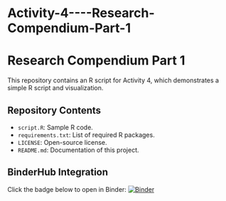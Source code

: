 # Activity-4----Research-Compendium-Part-1


# Research Compendium Part 1
This repository contains an R script for Activity 4, which demonstrates a simple R script and visualization.

## Repository Contents
- `script.R`: Sample R code.
- `requirements.txt`: List of required R packages.
- `LICENSE`: Open-source license.
- `README.md`: Documentation of this project.

## BinderHub Integration
Click the badge below to open in Binder:
[![Binder](http://mybinder.org/badge_logo.svg)](http://mybinder.org/v2/gh/AREEBKHAN3306/Activity-4----Research-Compendium-Part-1/main?urlpath=rstudio)

